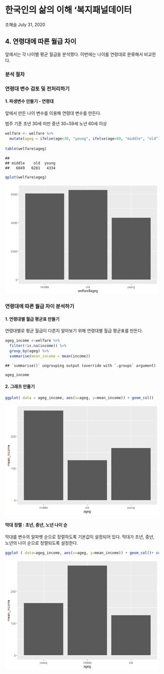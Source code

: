 한국인의 삶의 이해 ‘복지패널데이터
================
조해슬
July 31, 2020

## 4\. 연령대에 따른 월급 차이

앞에서는 각 나이별 평균 월급을 분석했다. 이번에는 나이를 연령대로 분류해서 비교한다.

### 분석 절차

### 연령대 변수 검토 및 전처리하기

#### 1\. 파생변수 만들기 - 연령대

앞에서 만든 나이 변수를 이용해 연령대 변수를 만든다.

범주 기준 초년 30세 미만 중년 30\~59세 노년 60세 이상

``` r
welfare <- welfare %>% 
  mutate(ageg = ifelse(age<30, "young", ifelse(age<60, "middle", "old")))

table(welfare$ageg)
```

    ## 
    ## middle    old  young 
    ##   6049   6281   4334

``` r
qplot(welfare$ageg)
```

![](welfare04_files/figure-gfm/unnamed-chunk-4-1.png)<!-- -->

### 연령대에 따른 월급 차이 분석하기

#### 1\. 연령대별 월급 평균표 만들기

연령대별로 평균 월급이 다른지 알아보기 위해 연령대별 월급 평균표를 만든다.

``` r
ageg_income <-welfare %>% 
  filter(!is.na(income)) %>% 
  group_by(ageg) %>% 
  summarise(mean_income = mean(income))
```

    ## `summarise()` ungrouping output (override with `.groups` argument)

``` r
ageg_income
```

#### 2\. 그래프 만들기

``` r
ggplot( data = ageg_income, aes(x=ageg, y=mean_income)) + geom_col()
```

![](welfare04_files/figure-gfm/unnamed-chunk-6-1.png)<!-- -->

#### 막대 정렬 : 초년, 중년, 노년 나이 순

막대를 변수의 알파벳 순으로 정렬하도록 기본값이 설정되어 있다. 막대가 초년, 중년, 노년의 나이 순으로 정렬되도록 설정한다.

``` r
ggplot ( data=ageg_income, aes(x=ageg, y=mean_income)) + geom_col()+ scale_x_discrete(limits= c("young", "middle", "old"))
```

![](welfare04_files/figure-gfm/unnamed-chunk-7-1.png)<!-- -->
